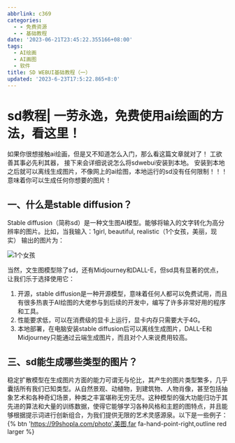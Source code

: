 ```yaml
---
abbrlink: c369
categories:
  - - 免费资源
  - - 基础教程
date: '2023-06-21T23:45:22.355166+08:00'
tags:
  - AI绘画
  - AI画图
  - 软件
title: SD WEBUI基础教程（一）
updated: '2023-6-23T17:5:22.865+8:0'
---
```

# sd教程| 一劳永逸，免费使用ai绘画的方法，看这里！

如果你很想接触ai绘画，但是又不知道怎么入门，那么看这篇文章就对了！
工欲善其事必先利其器， 接下来会详细说说怎么将sdwebui安装到本地。
安装到本地之后就可以离线生成图片，不像网上的ai绘图，本地运行的sd没有任何限制！！！意味着你可以生成任何你想要的图片！

## 一、什么是stable diffusion？

Stable diffusion（简称sd）是一种文生图AI模型。能够将输入的文字转化为高分辨率的图片。比如，当我输入：1girl, beautiful, realistic（1个女孩，美丽，现实）
输出的图片为：

![1个女孩](https://ph.99shopla.com/girl00011.jpg)

当然，文生图模型除了sd，还有Midjourney和DALL-E，但sd具有显著的优点，让我们乐于选择使用它：

1. 开源，stable diffusion是一种开源模型，意味着任何人都可以免费试用，而且有很多热衷于AI绘图的大佬参与到后续的开发中，编写了许多非常好用的程序和工具。
2. 性能要求低，可以在消费级的显卡上运行，显卡内存只需要大于4G。
3. 本地部署，在电脑安装stable diffusion后可以离线生成图片，DALL-E和Midjourney只能通过云端生成图片，而且对个人来说费用较高。

## 三、sd能生成哪些类型的图片？

稳定扩散模型在生成图片方面的能力可谓无与伦比，其产生的图片类型繁多，几乎囊括所有我们已知类型。从自然景观、动植物，到建筑物、人物肖像，甚至包括抽象艺术和各种奇幻场景，种类之丰富堪称无穷无尽。这种模型的强大功能归功于其先进的算法和大量的训练数据，使得它能够学习各种风格和主题的图特点，并且能够根据提示词进行创新组合，为我们提供无限的艺术灵感源泉。以下是一些例子：
{% btn 'https://99shopla.com/photo',美图,far fa-hand-point-right,outline red larger %}

